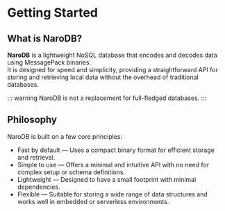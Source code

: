 # Getting Started

## What is NaroDB?

**NaroDB** is a lightweight NoSQL database that encodes and decodes data using MessagePack binaries.  
It is designed for speed and simplicity, providing a straightforward API for storing and retrieving local data without the overhead of traditional databases.

::: warning
NaroDB is not a replacement for full-fledged databases.
:::


## Philosophy

NaroDB is built on a few core principles:

- Fast by default — Uses a compact binary format for efficient storage and retrieval.
- Simple to use — Offers a minimal and intuitive API with no need for complex setup or schema definitions.
- Lightweight — Designed to have a small footprint with minimal dependencies.
- Flexible — Suitable for storing a wide range of data structures and works well in embedded or serverless environments.


